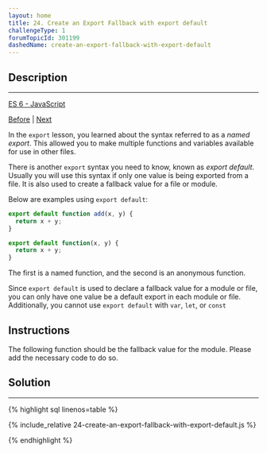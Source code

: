 ```yaml
---
layout: home 
title: 24. Create an Export Fallback with export default
challengeType: 1
forumTopicId: 301199
dashedName: create-an-export-fallback-with-export-default
---
```


<div class="row">
<div class="columnStmt" markdown="1">

## Description
------

[ES 6 -  JavaScript](./README.md) 

[Before](./23-use--to-import-everything-from-a-file.md)  | [Next](./25-import-a-default-export.md)

In the `export` lesson, you learned about the syntax referred to as a <dfn>named export</dfn>. This allowed you to make multiple functions and variables available for use in other files.

There is another `export` syntax you need to know, known as <dfn>export default</dfn>. Usually you will use this syntax if only one value is being exported from a file. It is also used to create a fallback value for a file or module.

Below are examples using `export default`:

```js
export default function add(x, y) {
  return x + y;
}

export default function(x, y) {
  return x + y;
}
```

The first is a named function, and the second is an anonymous function.

Since `export default` is used to declare a fallback value for a module or file, you can only have one value be a default export in each module or file. Additionally, you cannot use `export default` with `var`, `let`, or `const`

##  Instructions

The following function should be the fallback value for the module. Please add the necessary code to do so.

</div>
<div class="columnSol" markdown="1">

## Solution
------

{% highlight sql linenos=table %}

{% include_relative 24-create-an-export-fallback-with-export-default.js %}

{% endhighlight %}

</div>
</div>

